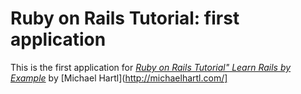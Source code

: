 # Ruby on Rails Tutorial: first application

This is the first application for
[*Ruby on Rails Tutorial" Learn Rails by Example*](http"//railstutorial.org/)
by [Michael Hartl](http://michaelhartl.com/]
